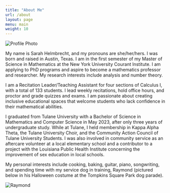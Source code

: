 ```yaml
---
title: "About Me"
url: /about
layout: page
menu: main
weight: 10
---
```


![Profile Photo](/images/profilephoto.jpeg)

My name is Sarah Helmbrecht, and my pronouns are she/her/hers. I was born and raised in Austin, Texas. I am in the first semester of my Master of Science in Mathematics at the New York University Courant Institute. I am applying to PhD programs and aspire to become a mathematics professor and researcher. My research interests include analysis and number theory.

I am a Recitation Leader/Teaching Assistant for four sections of Calculus I, with a total of 133 students. I lead weekly recitations, hold office hours, and proctor and grade quizzes and exams. I am passionate about creating inclusive educational spaces that welcome students who lack confidence in their mathematical abilities.

I graduated from Tulane University with a Bachelor of Science in Mathematics and Computer Science in May 2023, after only three years of undergraduate study. While at Tulane, I held membership in Kappa Alpha Theta, the Tulane University Choir, and the Community Action Council of Tulane University Students. I was also involved in community service as an aftercare volunteer at a local elementary school and a contributor to a project with the Louisiana Public Health Institute concerning the improvement of sex education in local schools.

My personal interests include cooking, baking, guitar, piano, songwriting, and spending time with my service dog in training, Raymond (pictured below in his Halloween costume at the Tompkins Square Park dog parade).

![Raymond](/images/raymond.jpeg)
